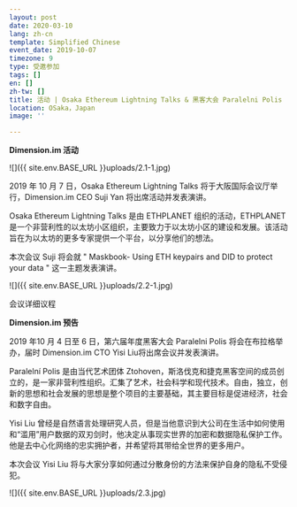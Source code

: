 ```yaml
---
layout: post
date: 2020-03-10
lang: zh-cn
template: Simplified Chinese
event_date: 2019-10-07
timezone: 9
type: 受邀参加
tags: []
en: []
zh-tw: []
title: 活动 | Osaka Ethereum Lightning Talks & 黑客大会 Paralelni Polis
location: OSaka，Japan
image: ''

---
```

**Dimension.im 活动**

![]({{ site.env.BASE_URL }}uploads/2.1-1.jpg)

2019 年 10 月 7 日，Osaka Ethereum Lightning Talks 将于大阪国际会议厅举行，Dimension.im CEO Suji Yan 将出席活动并发表演讲。

Osaka Ethereum Lightning Talks 是由 ETHPLANET 组织的活动，ETHPLANET 是一个非营利性的以太坊小区组织，主要致力于以太坊小区的建设和发展。该活动旨在为以太坊的更多专家提供一个平台，以分享他们的想法。

本次会议 Suji 将会就 " Maskbook- Using ETH keypairs and DID to protect your data " 这一主题发表演讲。

![]({{ site.env.BASE_URL }}uploads/2.2-1.jpg)

会议详细议程

**Dimension.im 预告**

2019 年10 月 4 日至 6 日，第六届年度黑客大会 Paralelni Polis 将会在布拉格举办，届时 Dimension.im CTO Yisi Liu将出席会议并发表演讲。

Paralelní Polis 是由当代艺术团体 Ztohoven，斯洛伐克和捷克黑客空间的成员创立的，是一家非营利性组织。汇集了艺术，社会科学和现代技术。自由，独立，创新的思想和社会发展的思想是整个项目的主要基础，其主要目标是促进经济，社会和数字自由。

Yisi Liu 曾经是自然语言处理研究人员，但是当他意识到大公司在生活中如何使用和“滥用”用户数据的双刃剑时，他决定从事现实世界的加密和数据隐私保护工作。他是去中心化网络的忠实拥护者，并希望将其带给全世界的更多用户。

本次会议 Yisi Liu 将与大家分享如何通过分散身份的方法来保护自身的隐私不受侵犯。

![]({{ site.env.BASE_URL }}uploads/2.3.jpg)